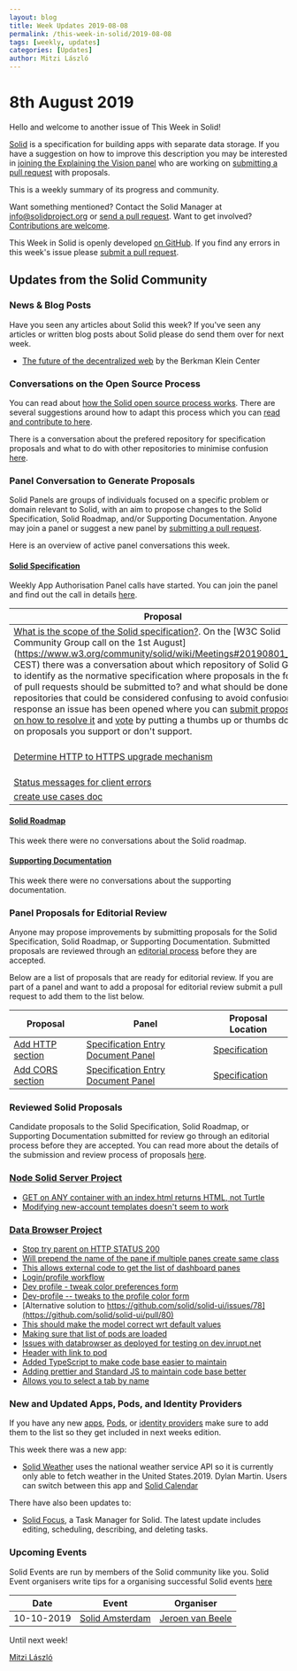 ```yaml
---
layout: blog
title: Week Updates 2019-08-08
permalink: /this-week-in-solid/2019-08-08
tags: [weekly, updates]
categories: [Updates]
author: Mitzi László
---
```


# 8th August 2019

Hello and welcome to another issue of This Week in Solid!

[Solid](https://solidproject.org/) is a specification for building apps with separate data storage. If you have a suggestion on how to improve this description you may be interested in [joining the Explaining the Vision panel](https://github.com/solid/process/blob/master/panels.md#explaining-the-vision-panel) who are working on [submitting a pull request](https://github.com/solid/roadmap/blob/master/what-is-solid.md) with proposals. 

This is a weekly summary of its progress and community. 

Want something mentioned? Contact the Solid Manager at info@solidproject.org or [send a pull request](https://github.com/solid/information/edit/master/weekly-updates/next.md). Want to get involved? [Contributions are welcome](https://github.com/solid/information#develop).

This Week in Solid is openly developed [on GitHub](https://github.com/solid/information/edit/master/weekly-updates/next.md). If you find any errors in this week's issue please [submit a pull request](https://github.com/solid/information/pulls).

## Updates from the Solid Community

### News & Blog Posts
Have you seen any articles about Solid this week? If you've seen any articles or written blog posts about Solid please do send them over for next week.

* [The future of the decentralized web](https://medium.com/berkman-klein-center/the-future-of-the-decentralized-web-707915f12360) by the Berkman Klein Center

### Conversations on the Open Source Process 

You can read about [how the Solid open source process works](https://github.com/solid/process). There are several suggestions around how to adapt this process which you can [read and contribute to here](https://github.com/solid/process/pulls). 

There is a conversation about the prefered repository for specification proposals and what to do with other repositories to minimise confusion [here](https://github.com/solid/process/issues/100). 

### Panel Conversation to Generate Proposals 
Solid Panels are groups of individuals focused on a specific problem or domain relevant to Solid, with an aim to propose changes to the Solid Specification, Solid Roadmap, and/or Supporting Documentation. Anyone may join a panel or suggest a new panel by [submitting a pull request](https://github.com/solid/process/blob/master/panels.md).

Here is an overview of active panel conversations this week. 

#### [Solid Specification](https://github.com/solid/specification)

Weekly App Authorisation Panel calls have started. You can join the panel and find out the call in details [here](https://github.com/solid/process/blob/master/panels.md#app-authorization). 

| Proposal  | Panel |
| ------------- | ------------- |
| [What is the scope of the Solid specification?](https://github.com/solid/specification/issues/29). On the [W3C Solid Community Group call on the 1st August](https://www.w3.org/community/solid/wiki/Meetings#20190801_1600 CEST) there was a conversation about which repository of Solid GitHub to identify as the normative specification where proposals in the form of pull requests should be submitted to? and what should be done with repositories that could be considered confusing to avoid confusion? In response an issue has been opened where you can [submit proposals on how to resolve it](https://github.com/solid/process/issues/100) and [vote](https://github.com/solid/process/issues/100) by putting a thumbs up or thumbs down on proposals you support or don't support.  | [Explaining the Vision Panel](https://github.com/solid/process/blob/master/panels.md#explaining-the-vision-panel) |
| [Determine HTTP to HTTPS upgrade mechanism](https://github.com/solid/specification/issues/27) | Specification Entry Document Panel](https://github.com/solid/process/blob/master/panels.md#specification-entry-document-panel) |
| [Status messages for client errors](https://github.com/solid/specification/issues/28) | Unknown |
| [create use cases doc](https://github.com/solid/app-authorization-panel/issues/9#issuecomment-518112306) | [App Authorisation Panel](https://github.com/solid/process/blob/master/panels.md#app-authorization) |

#### [Solid Roadmap](https://github.com/solid/roadmap) 

This week there were no conversations about the Solid roadmap. 


#### [Supporting Documentation](https://github.com/solid/information/tree/master/documentation)

This week there were no conversations about the supporting documentation. 

### Panel Proposals for Editorial Review 
Anyone may propose improvements by submitting proposals for the Solid Specification, Solid Roadmap, or Supporting Documentation. Submitted proposals are reviewed through an [editorial process](https://github.com/solid/process#reviewing-proposals) before they are accepted.

Below are a list of proposals that are ready for editorial review. If you are part of a panel and want to add a proposal for editorial review submit a pull request to add them to the list below. 

| Proposal  | Panel | Proposal Location |  
| ------------- | ------------- | ------------- |
| [Add HTTP section](https://github.com/solid/specification/pull/26) | [Specification Entry Document Panel](https://github.com/solid/process/blob/master/panels.md#specification-entry-document-panel) | [Specification](https://github.com/solid/specification) |  
| [Add CORS section](https://github.com/solid/specification/pull/13) | [Specification Entry Document Panel](https://github.com/solid/process/blob/master/panels.md#specification-entry-document-panel) | [Specification](https://github.com/solid/specification) |  

### Reviewed Solid Proposals
Candidate proposals to the Solid Specification, Solid Roadmap, or Supporting Documentation submitted for review go through an editorial process before they are accepted. You can read more about the details of the submission and review process of proposals [here](https://github.com/solid/process#how-to-make-changes). 

### [Node Solid Server Project](https://github.com/orgs/solid/projects/2) 
* [GET on ANY container with an index.html returns HTML, not Turtle](https://github.com/solid/node-solid-server/issues/1264#issuecomment-519263331)
* [Modifying new-account templates doesn't seem to work](https://github.com/solid/node-solid-server/issues/1283)

### [Data Browser Project](https://github.com/orgs/solid/projects/4)
* [Stop try parent on HTTP STATUS 200](https://github.com/solid/solid-ui/pull/79)
* [Will prepend the name of the pane if multiple panes create same class](https://github.com/solid/solid-ui/pull/82)
* [This allows external code to get the list of dashboard panes](https://github.com/solid/solid-panes/pull/138)
* [Login/profile workflow](https://github.com/solid/mashlib/issues/43)
* [Dev profile - tweak color preferences form](https://github.com/solid/solid-panes/pull/137)
* [Dev-profile -- tweaks to the profile color form](https://github.com/solid/solid-panes/pull/136)
* [Alternative solution to https://github.com/solid/solid-ui/issues/78](https://github.com/solid/solid-ui/pull/80)
* [This should make the model correct wrt default values ](https://github.com/solid/solid-ui/pull/83)
* [Making sure that list of pods are loaded](https://github.com/solid/solid-panes/pull/139)
* [Issues with databrowser as deployed for testing on dev.inrupt.net](https://github.com/solid/mashlib/issues/45)
* [Header with link to pod ](https://github.com/solid/mashlib/pull/37)
* [Added TypeScript to make code base easier to maintain](https://github.com/solid/mashlib/pull/35)
* [Adding prettier and Standard JS to maintain code base better](https://github.com/solid/mashlib/pull/36)
* [Allows you to select a tab by name](https://github.com/solid/solid-ui/pull/75/files/6aa8bdfa8d51742c77887ea0b63796a739f019cd..b099444dcd934868de398d2cf59d434f3d7a5999)

### New and Updated Apps, Pods, and Identity Providers
If you have any new [apps](https://github.com/solid/solid-apps), [Pods](https://github.com/solid/pods), or [identity providers](https://github.com/solid/solid-idp-list) make sure to add them to the list so they get included in next weeks edition.

This week there was a new app: 
* [Solid Weather](https://bitbucket.org/dylanmartin/solidweatherapp/src/master/) uses the national weather service API so it is currently only able to fetch weather in the United States.2019. Dylan Martin. Users can switch between this app and [Solid Calendar](https://bitbucket.org/dylanmartin/solidcalendar/src/master/)

There have also been updates to: 

* [Solid Focus](https://github.com/NoelDeMartin/solid-focus), a Task Manager for Solid. The latest update includes editing, scheduling, describing, and deleting tasks.

### Upcoming Events

Solid Events are run by members of the Solid community like you. Solid Event organisers write tips for a organising successful Solid events [here](https://github.com/solid/information/blob/master/solid-events.md)

|Date|Event|Organiser|
| ------------- | ------------- |------------- |
|10-10-2019|[Solid Amsterdam](https://www.meetup.com/nl-NL/Solid-Netherlands/events/263745707)|[Jeroen van Beele](https://github.com/jjvbeele)|

Until next week!

[Mitzi László](https://github.com/Mitzi-Laszlo)

